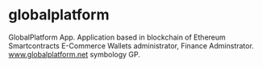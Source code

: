 # globalplatform
GlobalPlatform App. 
Application based in blockchain of Ethereum Smartcontracts E-Commerce Wallets administrator, Finance Adminstrator.
www.globalplatform.net
symbology GP. 
